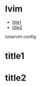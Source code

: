 # lvim
<!-- vim-markdown-toc Marked -->

* [title1](#title1)
* [title2](#title2)

<!-- vim-markdown-toc -->
  lunarvim config

# title1

# title2
